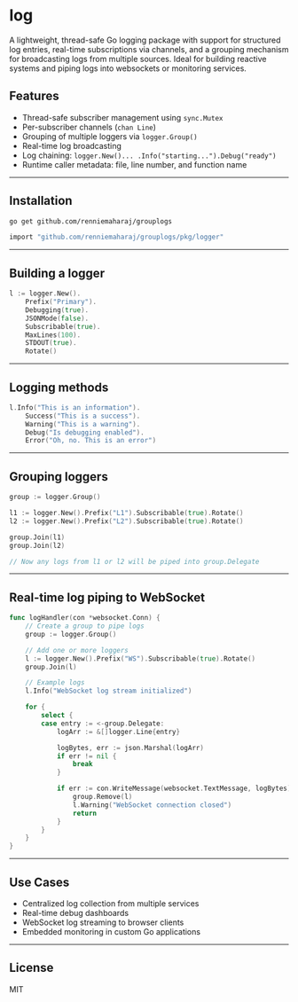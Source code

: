 # log

A lightweight, thread-safe Go logging package with support for structured log entries, real-time subscriptions via channels, and a grouping mechanism for broadcasting logs from multiple sources. Ideal for building reactive systems and piping logs into websockets or monitoring services.

## Features

- Thread-safe subscriber management using `sync.Mutex`
- Per-subscriber channels (`chan Line`)
- Grouping of multiple loggers via `logger.Group()`
- Real-time log broadcasting
- Log chaining: `logger.New()... .Info("starting...").Debug("ready")`
- Runtime caller metadata: file, line number, and function name

---

## Installation

```bash
go get github.com/renniemaharaj/grouplogs

import "github.com/renniemaharaj/grouplogs/pkg/logger"
```

---

## Building a logger

```go
l := logger.New().
	Prefix("Primary").
	Debugging(true).
	JSONMode(false).
	Subscribable(true).
	MaxLines(100).
	STDOUT(true).
	Rotate()
```

---

## Logging methods

```go
l.Info("This is an information").
	Success("This is a success").
	Warning("This is a warning").
	Debug("Is debugging enabled").
	Error("Oh, no. This is an error")
```

---

## Grouping loggers

```go
group := logger.Group()

l1 := logger.New().Prefix("L1").Subscribable(true).Rotate()
l2 := logger.New().Prefix("L2").Subscribable(true).Rotate()

group.Join(l1)
group.Join(l2)

// Now any logs from l1 or l2 will be piped into group.Delegate
```

---

## Real-time log piping to WebSocket

```go
func logHandler(con *websocket.Conn) {
	// Create a group to pipe logs
	group := logger.Group()

	// Add one or more loggers
	l := logger.New().Prefix("WS").Subscribable(true).Rotate()
	group.Join(l)

	// Example logs
	l.Info("WebSocket log stream initialized")

	for {
		select {
		case entry := <-group.Delegate:
			logArr := &[]logger.Line{entry}

			logBytes, err := json.Marshal(logArr)
			if err != nil {
				break
			}

			if err := con.WriteMessage(websocket.TextMessage, logBytes); err != nil {
				group.Remove(l)
				l.Warning("WebSocket connection closed")
				return
			}
		}
	}
}
```

---

## Use Cases

- Centralized log collection from multiple services
- Real-time debug dashboards
- WebSocket log streaming to browser clients
- Embedded monitoring in custom Go applications

---

## License

MIT

